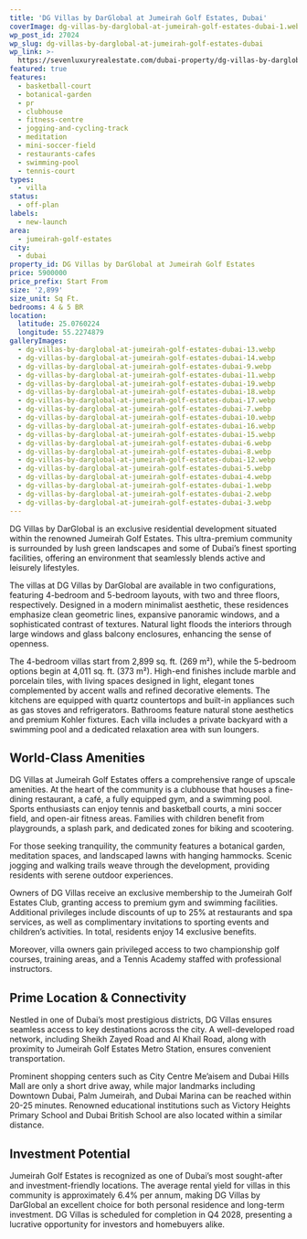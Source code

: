 ```yaml
---
title: 'DG Villas by DarGlobal at Jumeirah Golf Estates, Dubai'
coverImage: dg-villas-by-darglobal-at-jumeirah-golf-estates-dubai-1.webp
wp_post_id: 27024
wp_slug: dg-villas-by-darglobal-at-jumeirah-golf-estates-dubai
wp_link: >-
  https://sevenluxuryrealestate.com/dubai-property/dg-villas-by-darglobal-at-jumeirah-golf-estates-dubai/
featured: true
features:
  - basketball-court
  - botanical-garden
  - pr
  - clubhouse
  - fitness-centre
  - jogging-and-cycling-track
  - meditation
  - mini-soccer-field
  - restaurants-cafes
  - swimming-pool
  - tennis-court
types:
  - villa
status:
  - off-plan
labels:
  - new-launch
area:
  - jumeirah-golf-estates
city:
  - dubai
property_id: DG Villas by DarGlobal at Jumeirah Golf Estates
price: 5900000
price_prefix: Start From
size: '2,899'
size_unit: Sq Ft.
bedrooms: 4 & 5 BR
location:
  latitude: 25.0760224
  longitude: 55.2274879
galleryImages:
  - dg-villas-by-darglobal-at-jumeirah-golf-estates-dubai-13.webp
  - dg-villas-by-darglobal-at-jumeirah-golf-estates-dubai-14.webp
  - dg-villas-by-darglobal-at-jumeirah-golf-estates-dubai-9.webp
  - dg-villas-by-darglobal-at-jumeirah-golf-estates-dubai-11.webp
  - dg-villas-by-darglobal-at-jumeirah-golf-estates-dubai-19.webp
  - dg-villas-by-darglobal-at-jumeirah-golf-estates-dubai-18.webp
  - dg-villas-by-darglobal-at-jumeirah-golf-estates-dubai-17.webp
  - dg-villas-by-darglobal-at-jumeirah-golf-estates-dubai-7.webp
  - dg-villas-by-darglobal-at-jumeirah-golf-estates-dubai-10.webp
  - dg-villas-by-darglobal-at-jumeirah-golf-estates-dubai-16.webp
  - dg-villas-by-darglobal-at-jumeirah-golf-estates-dubai-15.webp
  - dg-villas-by-darglobal-at-jumeirah-golf-estates-dubai-6.webp
  - dg-villas-by-darglobal-at-jumeirah-golf-estates-dubai-8.webp
  - dg-villas-by-darglobal-at-jumeirah-golf-estates-dubai-12.webp
  - dg-villas-by-darglobal-at-jumeirah-golf-estates-dubai-5.webp
  - dg-villas-by-darglobal-at-jumeirah-golf-estates-dubai-4.webp
  - dg-villas-by-darglobal-at-jumeirah-golf-estates-dubai-1.webp
  - dg-villas-by-darglobal-at-jumeirah-golf-estates-dubai-2.webp
  - dg-villas-by-darglobal-at-jumeirah-golf-estates-dubai-3.webp
---
```


DG Villas by DarGlobal is an exclusive residential development situated within the renowned Jumeirah Golf Estates. This ultra-premium community is surrounded by lush green landscapes and some of Dubai’s finest sporting facilities, offering an environment that seamlessly blends active and leisurely lifestyles.

The villas at DG Villas by DarGlobal are available in two configurations, featuring 4-bedroom and 5-bedroom layouts, with two and three floors, respectively. Designed in a modern minimalist aesthetic, these residences emphasize clean geometric lines, expansive panoramic windows, and a sophisticated contrast of textures. Natural light floods the interiors through large windows and glass balcony enclosures, enhancing the sense of openness.

The 4-bedroom villas start from 2,899 sq. ft. (269 m²), while the 5-bedroom options begin at 4,011 sq. ft. (373 m²). High-end finishes include marble and porcelain tiles, with living spaces designed in light, elegant tones complemented by accent walls and refined decorative elements. The kitchens are equipped with quartz countertops and built-in appliances such as gas stoves and refrigerators. Bathrooms feature natural stone aesthetics and premium Kohler fixtures. Each villa includes a private backyard with a swimming pool and a dedicated relaxation area with sun loungers.

## **World-Class Amenities**

DG Villas at Jumeirah Golf Estates offers a comprehensive range of upscale amenities. At the heart of the community is a clubhouse that houses a fine-dining restaurant, a café, a fully equipped gym, and a swimming pool. Sports enthusiasts can enjoy tennis and basketball courts, a mini soccer field, and open-air fitness areas. Families with children benefit from playgrounds, a splash park, and dedicated zones for biking and scootering.

For those seeking tranquility, the community features a botanical garden, meditation spaces, and landscaped lawns with hanging hammocks. Scenic jogging and walking trails weave through the development, providing residents with serene outdoor experiences.

Owners of DG Villas receive an exclusive membership to the Jumeirah Golf Estates Club, granting access to premium gym and swimming facilities. Additional privileges include discounts of up to 25% at restaurants and spa services, as well as complimentary invitations to sporting events and children’s activities. In total, residents enjoy 14 exclusive benefits.

Moreover, villa owners gain privileged access to two championship golf courses, training areas, and a Tennis Academy staffed with professional instructors.

## **Prime Location & Connectivity**

Nestled in one of Dubai’s most prestigious districts, DG Villas ensures seamless access to key destinations across the city. A well-developed road network, including Sheikh Zayed Road and Al Khail Road, along with proximity to Jumeirah Golf Estates Metro Station, ensures convenient transportation.

Prominent shopping centers such as City Centre Me’aisem and Dubai Hills Mall are only a short drive away, while major landmarks including Downtown Dubai, Palm Jumeirah, and Dubai Marina can be reached within 20-25 minutes. Renowned educational institutions such as Victory Heights Primary School and Dubai British School are also located within a similar distance.

## **Investment Potential**

Jumeirah Golf Estates is recognized as one of Dubai’s most sought-after and investment-friendly locations. The average rental yield for villas in this community is approximately 6.4% per annum, making DG Villas by DarGlobal an excellent choice for both personal residence and long-term investment. DG Villas is scheduled for completion in Q4 2028, presenting a lucrative opportunity for investors and homebuyers alike.
